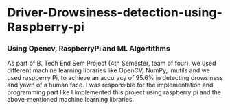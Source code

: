 # Driver-Drowsiness-detection-using-Raspberry-pi

<h3> Using Opencv, RaspberryPi and ML Algortithms </h3>


As part of B. Tech End Sem Project (4th Semester, team of four), we used different machine learning libraries like OpenCV, NumPy, imutils and we used raspberry Pi, to achieve an accuracy of 95.6% in detecting drowsiness and yawn of a human face. I was responsible for the implementation and programming part like I implemented this project using raspberry pi and the above-mentioned machine learning libraries.
